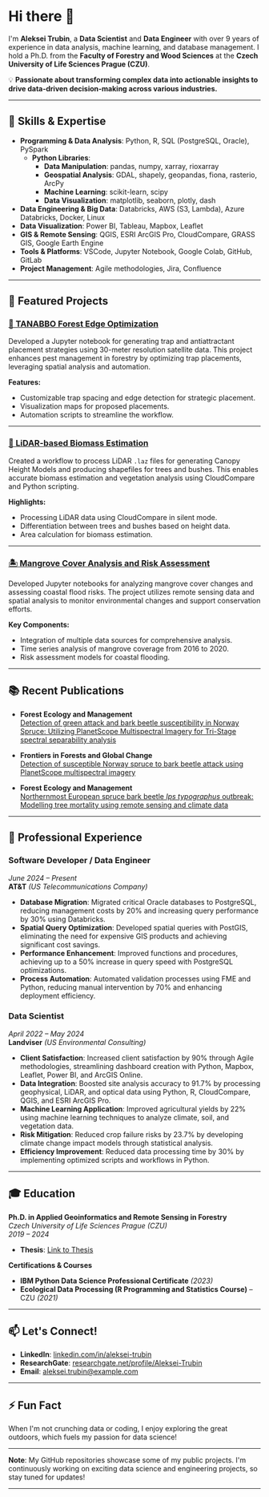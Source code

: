 # Hi there 👋

I'm **Aleksei Trubin**, a **Data Scientist** and **Data Engineer** with over 9 years of experience in data analysis, machine learning, and database management. I hold a Ph.D. from the **Faculty of Forestry and Wood Sciences** at the **Czech University of Life Sciences Prague (CZU)**.

💡 **Passionate about transforming complex data into actionable insights to drive data-driven decision-making across various industries.**

---

## 🧰 Skills & Expertise

- **Programming & Data Analysis**: Python, R, SQL (PostgreSQL, Oracle), PySpark
  - **Python Libraries**:
    - **Data Manipulation**: pandas, numpy, xarray, rioxarray
    - **Geospatial Analysis**: GDAL, shapely, geopandas, fiona, rasterio, ArcPy
    - **Machine Learning**: scikit-learn, scipy
    - **Data Visualization**: matplotlib, seaborn, plotly, dash
- **Data Engineering & Big Data**: Databricks, AWS (S3, Lambda), Azure Databricks, Docker, Linux
- **Data Visualization**: Power BI, Tableau, Mapbox, Leaflet
- **GIS & Remote Sensing**: QGIS, ESRI ArcGIS Pro, CloudCompare, GRASS GIS, Google Earth Engine
- **Tools & Platforms**: VSCode, Jupyter Notebook, Google Colab, GitHub, GitLab
- **Project Management**: Agile methodologies, Jira, Confluence

---

## 🌟 Featured Projects

### [🚀 TANABBO Forest Edge Optimization](https://github.com/alekseitrubin/tanabbo-forestedge)

Developed a Jupyter notebook for generating trap and antiattractant placement strategies using 30-meter resolution satellite data. This project enhances pest management in forestry by optimizing trap placements, leveraging spatial analysis and automation.

**Features:**

- Customizable trap spacing and edge detection for strategic placement.
- Visualization maps for proposed placements.
- Automation scripts to streamline the workflow.

---

### [🌲 LiDAR-based Biomass Estimation](https://github.com/alekseitrubin/LiDAR-biomass)

Created a workflow to process LiDAR `.laz` files for generating Canopy Height Models and producing shapefiles for trees and bushes. This enables accurate biomass estimation and vegetation analysis using CloudCompare and Python scripting.

**Highlights:**

- Processing LiDAR data using CloudCompare in silent mode.
- Differentiation between trees and bushes based on height data.
- Area calculation for biomass estimation.

---

### [🏝️ Mangrove Cover Analysis and Risk Assessment](https://github.com/alekseitrubin/mangrove)

Developed Jupyter notebooks for analyzing mangrove cover changes and assessing coastal flood risks. The project utilizes remote sensing data and spatial analysis to monitor environmental changes and support conservation efforts.

**Key Components:**

- Integration of multiple data sources for comprehensive analysis.
- Time series analysis of mangrove coverage from 2016 to 2020.
- Risk assessment models for coastal flooding.

---

## 📚 Recent Publications

- **Forest Ecology and Management**  
  [Detection of green attack and bark beetle susceptibility in Norway Spruce: Utilizing PlanetScope Multispectral Imagery for Tri-Stage spectral separability analysis](http://dx.doi.org/10.1016/j.foreco.2024.121838)

- **Frontiers in Forests and Global Change**  
  [Detection of susceptible Norway spruce to bark beetle attack using PlanetScope multispectral imagery](http://dx.doi.org/10.3389/ffgc.2023.1130721)

- **Forest Ecology and Management**  
  [Northernmost European spruce bark beetle *Ips typographus* outbreak: Modelling tree mortality using remote sensing and climate data](http://dx.doi.org/10.1016/j.foreco.2021.119829)

---

## 💼 Professional Experience

### **Software Developer / Data Engineer**  
*June 2024 – Present*  
**AT&T** *(US Telecommunications Company)*

- **Database Migration**: Migrated critical Oracle databases to PostgreSQL, reducing management costs by 20% and increasing query performance by 30% using Databricks.
- **Spatial Query Optimization**: Developed spatial queries with PostGIS, eliminating the need for expensive GIS products and achieving significant cost savings.
- **Performance Enhancement**: Improved functions and procedures, achieving up to a 50% increase in query speed with PostgreSQL optimizations.
- **Process Automation**: Automated validation processes using FME and Python, reducing manual intervention by 70% and enhancing deployment efficiency.

### **Data Scientist**  
*April 2022 – May 2024*  
**Landviser** *(US Environmental Consulting)*

- **Client Satisfaction**: Increased client satisfaction by 90% through Agile methodologies, streamlining dashboard creation with Python, Mapbox, Leaflet, Power BI, and ArcGIS Online.
- **Data Integration**: Boosted site analysis accuracy to 91.7% by processing geophysical, LiDAR, and optical data using Python, R, CloudCompare, QGIS, and ESRI ArcGIS Pro.
- **Machine Learning Application**: Improved agricultural yields by 22% using machine learning techniques to analyze climate, soil, and vegetation data.
- **Risk Mitigation**: Reduced crop failure risks by 23.7% by developing climate change impact models through statistical analysis.
- **Efficiency Improvement**: Reduced data processing time by 30% by implementing optimized scripts and workflows in Python.

---

## 🎓 Education

**Ph.D. in Applied Geoinformatics and Remote Sensing in Forestry**  
*Czech University of Life Sciences Prague (CZU)*  
*2019 – 2024*

- **Thesis**: [Link to Thesis]([URL-to-your-thesis](https://theses.cz/id/thi9s8/?isshlret=Trubin%3B;zpet=%2Fvyhledavani%2F%3Fsearch%3Dtrubin%26start%3D1))

**Certifications & Courses**

- **IBM Python Data Science Professional Certificate** *(2023)*
- **Ecological Data Processing (R Programming and Statistics Course)** – CZU *(2021)*

---

## 📫 Let's Connect!

- **LinkedIn**: [linkedin.com/in/aleksei-trubin](https://www.linkedin.com/in/aleksei-trubin/)
- **ResearchGate**: [researchgate.net/profile/Aleksei-Trubin](https://www.researchgate.net/profile/Aleksei-Trubin)
- **Email**: [aleksei.trubin@example.com](mailto:trubin.a@outlook.com)

---

## ⚡ Fun Fact

When I'm not crunching data or coding, I enjoy exploring the great outdoors, which fuels my passion for data science!

---

**Note**: My GitHub repositories showcase some of my public projects. I'm continuously working on exciting data science and engineering projects, so stay tuned for updates!

---

